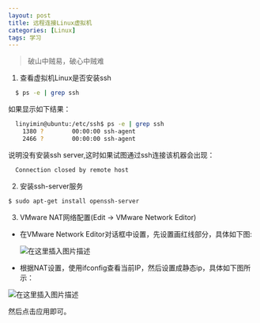```yaml
---
layout: post
title: 远程连接Linux虚拟机
categories: [Linux]
tags: 学习
---
```


> 破山中贼易，破心中贼难

1. 查看虚拟机Linux是否安装ssh

```bash
  $ ps -e | grep ssh
```
如果显示如下结果：
```bash
  linyimin@ubuntu:/etc/ssh$ ps -e | grep ssh
    1380 ?        00:00:00 ssh-agent
    2466 ?        00:00:00 ssh-agent
```
说明没有安装ssh server,这时如果试图通过ssh连接该机器会出现：
```bash
  Connection closed by remote host 
  ```

2. 安装ssh-server服务

```bash
$ sudo apt-get install openssh-server
```
3. VMware NAT网络配置(Edit -> VMware Network Editor)

- 在VMware Network Editor对话框中设置，先设置画红线部分，具体如下图:


  ![在这里插入图片描述](https://img-blog.csdn.net/20181023160224202?watermark/2/text/aHR0cHM6Ly9ibG9nLmNzZG4ubmV0L2x5bTE1Mjg5OA==/font/5a6L5L2T/fontsize/400/fill/I0JBQkFCMA==/dissolve/70)

- 根据NAT设置，使用ifconfig查看当前IP，然后设置成静态ip，具体如下图所示：


![在这里插入图片描述](https://img-blog.csdn.net/20181023160301382?watermark/2/text/aHR0cHM6Ly9ibG9nLmNzZG4ubmV0L2x5bTE1Mjg5OA==/font/5a6L5L2T/fontsize/400/fill/I0JBQkFCMA==/dissolve/70)

然后点击应用即可。
